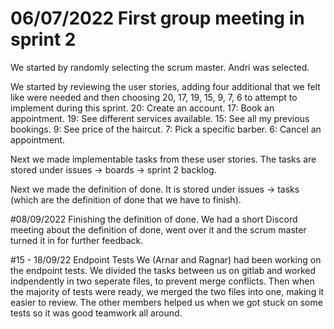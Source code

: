 # 06/07/2022 First group meeting in sprint 2
We started by randomly selecting the scrum master. Andri was selected.

We started by reviewing the user stories, adding four additional that we felt like were needed and then choosing 20, 17, 19, 15, 9, 7, 6 to attempt to implement during this sprint.
20: Create an account.
17: Book an appointment.
19: See different services available.
15: See all my previous bookings.
9: See price of the haircut.
7: Pick a specific barber.
6: Cancel an appointment.

Next we made implementable tasks from these user stories. The tasks are stored under issues -> boards -> sprint 2 backlog.

Next we made the definition of done. It is stored under issues -> tasks (which are the definition of done that we have to finish).

#08/09/2022 Finishing the definition of done.
We had a short Discord meeting about the definition of done, went over it and the scrum master turned it in for further feedback.

#15 - 18/09/22 Endpoint Tests
We (Arnar and Ragnar) had been working on the endpoint tests. We divided the tasks between us on gitlab and worked indpendently in two seperate files, to prevent merge conflicts. Then when the majority of tests were ready, we merged the two files into one, making it easier to review. The other members helped us when we got stuck on some tests so it was good teamwork all around. 
